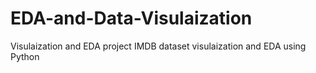 # EDA-and-Data-Visulaization
Visulaization and EDA project
IMDB dataset visulaization and EDA using Python

